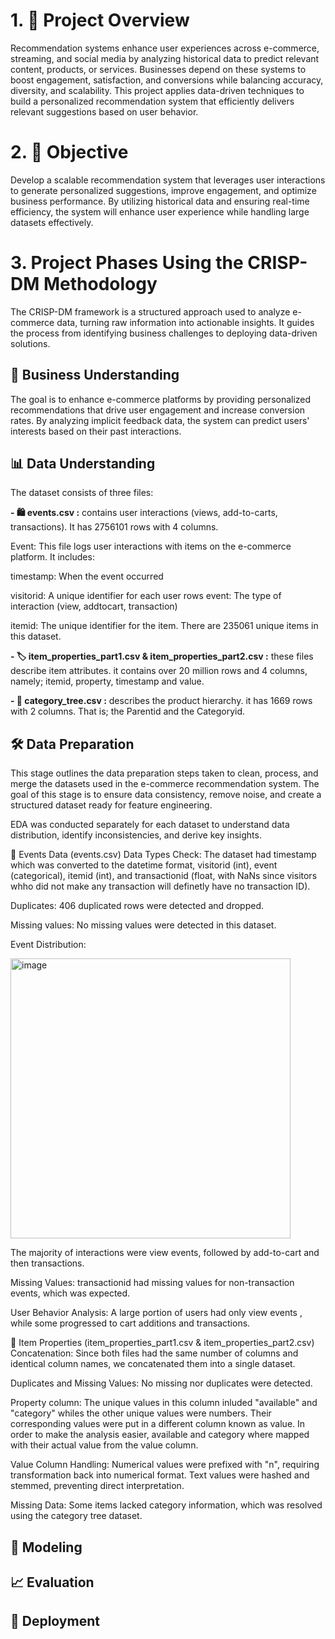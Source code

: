 # 1. 📖 Project Overview 
Recommendation systems enhance user experiences across e-commerce, streaming, and social media by analyzing historical data to predict relevant content, products, or services. Businesses depend on these systems to boost engagement, satisfaction, and conversions while balancing accuracy, diversity, and scalability. This project applies data-driven techniques to build a personalized recommendation system that efficiently delivers relevant suggestions based on user behavior.

# 2. 🎯 Objective 
Develop a scalable recommendation system that leverages user interactions to generate personalized suggestions, improve engagement, and optimize business performance. By utilizing historical data and ensuring real-time efficiency, the system will enhance user experience while handling large datasets effectively.

# 3. Project Phases Using the CRISP-DM Methodology
The CRISP-DM framework is a structured approach used to analyze e-commerce data, turning raw information into actionable insights. It guides the process from identifying business challenges to deploying data-driven solutions.

   ## 🛒 Business Understanding

The goal is to enhance e-commerce platforms by providing personalized recommendations that drive user engagement and increase conversion rates. By analyzing implicit feedback data, the system can predict users' interests based on their past interactions.

  ## 📊 Data Understanding

The dataset consists of three files:

**- 🛍️ events.csv :** contains user interactions (views, add-to-carts, transactions). It has 2756101 rows with 4 columns.

Event: This file logs user interactions with items on the e-commerce platform. It includes:

timestamp: When the event occurred

visitorid: A unique identifier for each user
rows
event: The type of interaction (view, addtocart, transaction)

itemid: The unique identifier for the item. There are 235061 unique items in this dataset.

**- 🏷️ item_properties_part1.csv & item_properties_part2.csv :** these files describe item attributes. it contains over 20 million rows and 4 columns, namely; itemid, property, timestamp and value.

**- 📂 category_tree.csv :** describes the product hierarchy. it has 1669 rows with 2 columns. That is; the Parentid and the Categoryid.

  ## 🛠️ Data Preparation

This stage outlines the data preparation steps taken to clean, process, and merge the datasets used in the e-commerce recommendation system. The goal of this stage is to ensure data consistency, remove noise, and create a structured dataset ready for feature engineering.

EDA was conducted separately for each dataset to understand data distribution, identify inconsistencies, and derive key insights.

🔹 Events Data (events.csv)
Data Types Check: The dataset had timestamp which was converted to the datetime format, visitorid (int), event (categorical), itemid (int), and transactionid (float, with NaNs since visitors whho did not make any transaction will definetly have no transaction ID).

Duplicates: 406 duplicated rows were detected and dropped. 

Missing values: No missing values were detected in this dataset.

Event Distribution:

<img width="448" alt="image" src="https://github.com/user-attachments/assets/235b6b70-066c-48be-b472-51e6e92cb169" />

The majority of interactions were view events, followed by add-to-cart and then transactions.

Missing Values:
transactionid had missing values for non-transaction events, which was expected.

User Behavior Analysis:
A large portion of users had only view events , while some progressed to cart additions and transactions.

🔹 Item Properties (item_properties_part1.csv & item_properties_part2.csv)
Concatenation: Since both files had the same number of columns and identical column names, we concatenated them into a single dataset.

Duplicates and Missing Values: No missing nor duplicates were detected.

Property column: The unique values in this column inluded "available" and "category" whiles the other unique values were numbers. Their corresponding values were put in a different column known as value. In order to make the analysis easier, available and category where mapped with their actual value from the value column.

Value Column Handling:
Numerical values were prefixed with "n", requiring transformation back into numerical format.
Text values were hashed and stemmed, preventing direct interpretation.

Missing Data:
Some items lacked category information, which was resolved using the category tree dataset.

  ## 🤖 Modeling

  ## 📈 Evaluation

  ##  🚀 Deployment
